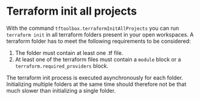 # Terraform init all projects

With the command `tftoolbox.terraformInitAllProjects` you can run `terraform init` in all terraform folders present in your open workspaces. A terraform folder has to meet the following requirements to be considered:

1. The folder must contain at least one .tf file.
2. At least one of the terraform files must contain a `module` block or a `terraform.required_providers` block.

The terraform init process is executed asynchronously for each folder. Initializing multiple folders at the same time should therefore not be that much slower than initializing a single folder.
